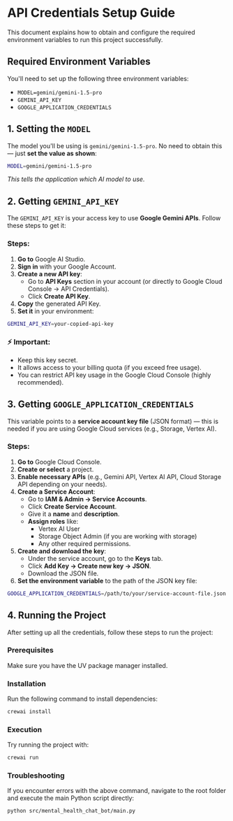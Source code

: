 # API Credentials Setup Guide

This document explains how to obtain and configure the required environment variables to run this project successfully.

## Required Environment Variables

You'll need to set up the following three environment variables:
- `MODEL=gemini/gemini-1.5-pro`
- `GEMINI_API_KEY`
- `GOOGLE_APPLICATION_CREDENTIALS`

## 1. Setting the `MODEL`

The model you'll be using is `gemini/gemini-1.5-pro`. No need to obtain this — just **set the value as shown**:

```bash
MODEL=gemini/gemini-1.5-pro
```

*This tells the application which AI model to use.*

## 2. Getting `GEMINI_API_KEY`

The `GEMINI_API_KEY` is your access key to use **Google Gemini APIs**. Follow these steps to get it:

### Steps:
1. **Go to** Google AI Studio.
2. **Sign in** with your Google Account.
3. **Create a new API key**:
   * Go to **API Keys** section in your account (or directly to Google Cloud Console → API Credentials).
   * Click **Create API Key**.
4. **Copy** the generated API Key.
5. **Set it** in your environment:

```bash
GEMINI_API_KEY=your-copied-api-key
```

### ⚡ **Important:**
* Keep this key secret.
* It allows access to your billing quota (if you exceed free usage).
* You can restrict API key usage in the Google Cloud Console (highly recommended).

## 3. Getting `GOOGLE_APPLICATION_CREDENTIALS`

This variable points to a **service account key file** (JSON format) — this is needed if you are using Google Cloud services (e.g., Storage, Vertex AI).

### Steps:
1. **Go to** Google Cloud Console.
2. **Create or select** a project.
3. **Enable necessary APIs** (e.g., Gemini API, Vertex AI API, Cloud Storage API depending on your needs).
4. **Create a Service Account**:
   * Go to **IAM & Admin → Service Accounts**.
   * Click **Create Service Account**.
   * Give it a **name** and **description**.
   * **Assign roles** like:
      * Vertex AI User
      * Storage Object Admin (if you are working with storage)
      * Any other required permissions.
5. **Create and download the key**:
   * Under the service account, go to the **Keys** tab.
   * Click **Add Key → Create new key → JSON**.
   * Download the JSON file.
6. **Set the environment variable** to the path of the JSON key file:

```bash
GOOGLE_APPLICATION_CREDENTIALS=/path/to/your/service-account-file.json
```

## 4. Running the Project

After setting up all the credentials, follow these steps to run the project:

### Prerequisites
Make sure you have the UV package manager installed.

### Installation
Run the following command to install dependencies:

```bash
crewai install
```

### Execution
Try running the project with:

```bash
crewai run
```

### Troubleshooting
If you encounter errors with the above command, navigate to the root folder and execute the main Python script directly:

```bash
python src/mental_health_chat_bot/main.py
```
